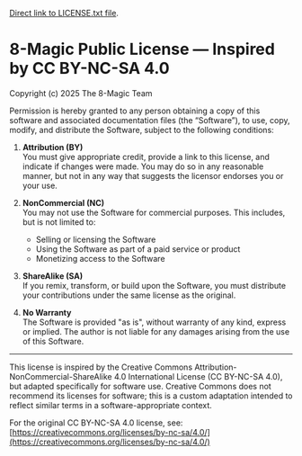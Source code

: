 [Direct link to LICENSE.txt file](https://raw.githubusercontent.com/8-Magic/8-Magic-Public-License/main/LICENSE.txt).

# 8-Magic Public License — Inspired by CC BY-NC-SA 4.0

Copyright (c) 2025 The 8-Magic Team

Permission is hereby granted to any person obtaining a copy of this software and associated documentation files (the “Software”), to use, copy, modify, and distribute the Software, subject to the following conditions:

1. **Attribution (BY)**  
   You must give appropriate credit, provide a link to this license, and indicate if changes were made. You may do so in any reasonable manner, but not in any way that suggests the licensor endorses you or your use.

2. **NonCommercial (NC)**  
   You may not use the Software for commercial purposes. This includes, but is not limited to:
   - Selling or licensing the Software
   - Using the Software as part of a paid service or product
   - Monetizing access to the Software

3. **ShareAlike (SA)**  
   If you remix, transform, or build upon the Software, you must distribute your contributions under the same license as the original.

4. **No Warranty**  
   The Software is provided "as is", without warranty of any kind, express or implied. The author is not liable for any damages arising from the use of this Software.

---

This license is inspired by the Creative Commons Attribution-NonCommercial-ShareAlike 4.0 International License (CC BY-NC-SA 4.0), but adapted specifically for software use. Creative Commons does not recommend its licenses for software; this is a custom adaptation intended to reflect similar terms in a software-appropriate context.

For the original CC BY-NC-SA 4.0 license, see: [https://creativecommons.org/licenses/by-nc-sa/4.0/](https://creativecommons.org/licenses/by-nc-sa/4.0/)
